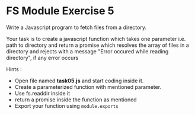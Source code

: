 # FS Module Exercise 5

Write a Javascript program to fetch files from a directory.

Your task is to create a javascript function which takes one parameter i.e. path to directory and return a promise which resolves the array of files in a directory and rejects with a message "Error occured while reading directory", if any error occurs

Hints :

- Open file named **task05.js** and start coding inside it.
- Create a parameterized function with mentioned parameter.
- Use fs.readdir inside it
- return a promise inside the function as mentioned
- Export your function using `module.exports`